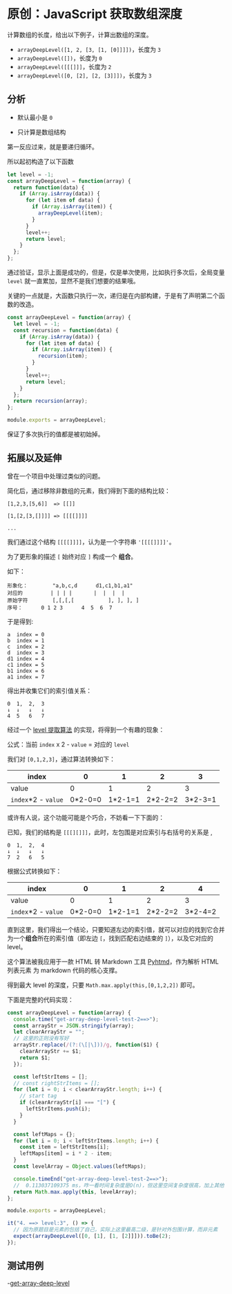 # 原创：JavaScript 获取数组深度

计算数组的长度，给出以下例子，计算出数组的深度。

- `arrayDeepLevel([1, 2, [3, [1, [0]]]])`，长度为 `3`
- `arrayDeepLevel([])`，长度为 `0`
- `arrayDeepLevel([[[]]]`，长度为 `2`
- `arrayDeepLevel([0, [2], [2, [3]]])`，长度为 `3`

## 分析

- 默认最小是 `0`

- 只计算是数组结构

第一反应过来，就是要递归循环。

所以起初构造了以下函数

```js
let level = -1;
const arrayDeepLevel = function(array) {
  return function(data) {
    if (Array.isArray(data)) {
      for (let item of data) {
        if (Array.isArray(item)) {
          arrayDeepLevel(item);
        }
      }
      level++;
      return level;
    }
  };
};
```

通过验证，显示上面是成功的，但是，仅是单次使用，比如执行多次后，全局变量 `level` 就一直累加，显然不是我们想要的结果哦。

关键的一点就是，大函数只执行一次，递归是在内部构建，于是有了声明第二个函数的改造。

```js
const arrayDeepLevel = function(array) {
  let level = -1;
  const recursion = function(data) {
    if (Array.isArray(data)) {
      for (let item of data) {
        if (Array.isArray(item)) {
          recursion(item);
        }
      }
      level++;
      return level;
    }
  };
  return recursion(array);
};

module.exports = arrayDeepLevel;
```

保证了多次执行的值都是被初始掉。

## 拓展以及延伸

曾在一个项目中处理过类似的问题。

简化后，通过移除非数组的元素，我们得到下面的结构比较：

```
[1,2,3,[5,6]]  => [[]]

[1,[2,[3,[]]]] => [[[[]]]]

...

```

我们通过这个结构 `[[[[]]]]`，认为是一个字符串 `'[[[[]]]]'`。

为了更形象的描述 `[` 始终对应 `]` 构成一个 **组合**。

如下：

```
形象化：		"a,b,c,d      d1,c1,b1,a1"
对应的 		| | | |       |  |  |  |
原始字符 		[,[,[,[			  ], ], ], ]
序号：      0 1 2 3      4  5  6  7
```

于是得到:

```
a  index = 0
b  index = 1
c  index = 2
d  index = 3
d1 index = 4
c1 index = 5
b1 index = 6
a1 index = 7
```

得出并收集它们的索引值关系：

```
0  1,  2,  3
↓  ↓   ↓   ↓
4  5   6   7

```

经过一个 [ level 提取算法](https://github.com/veaba/pyhtmd/blob/master/pyhtmd/html_parser.py#L216) 的实现，将得到一个有趣的现象：

公式：当前 `index` x 2 - `value` = 对应的 `level`

我们对 `[0,1,2,3]`，通过算法转换如下：

| index                | 0        | 1        | 2        | 3        |
| -------------------- | -------- | -------- | -------- | -------- |
| value                | 0        | 1        | 2        | 3        |
| `index`\*2 - `value` | 0\*2-0=0 | 1\*2-1=1 | 2\*2-2=2 | 3\*2-3=1 |

或许有人说，这个功能可能是个巧合，不妨看一下下面的：

已知，我们的结构是 `[[[][]]]`，此时，左包围是对应索引与右括号的关系是 ,

```
0  1,  2,  4
↓  ↓   ↓   ↓
7  2   6   5
```

根据公式转换如下：

| index                | 0        | 1        | 2        | 4        |
| -------------------- | -------- | -------- | -------- | -------- |
| value                | 0        | 1        | 2        | 3        |
| `index`\*2 - `value` | 0\*2-0=0 | 1\*2-1=1 | 2\*2-2=2 | 3\*2-4=2 |

直到这里，我们得出一个结论，只要知道左边的索引值，就可以对应的找到它合并为一个**组合**所在的索引值（即左边 `[`，找到匹配右边结束的 `]`），以及它对应的 level。

这个算法被我应用于一款 HTML 转 Markdown 工具 [Pyhtmd](https://github.com/veaba/pyhtmd)，作为解析 HTML 列表元素 为 markdown 代码的核心支撑。

得到最大 level 的深度，只要 `Math.max.apply(this,[0,1,2,2])` 即可。

下面是完整的代码实现：

```js
const arrayDeepLevel = function(array) {
  console.time("get-array-deep-level-test-2==>");
  const arrayStr = JSON.stringify(array);
  let clearArrayStr = "";
  // 这里的正则没有写好
  arrayStr.replace(/(?:(\[|\]))/g, function($1) {
    clearArrayStr += $1;
    return $1;
  });

  const leftStrItems = [];
  // const rightStrItems = [];
  for (let i = 0; i < clearArrayStr.length; i++) {
    // start tag
    if (clearArrayStr[i] === "[") {
      leftStrItems.push(i);
    }
  }

  const leftMaps = {};
  for (let i = 0; i < leftStrItems.length; i++) {
    const item = leftStrItems[i];
    leftMaps[item] = i * 2 - item;
  }
  const levelArray = Object.values(leftMaps);

  console.timeEnd("get-array-deep-level-test-2==>");
  //  0.113037109375 ms，咋一看时间复杂度是O(n)，但这里空间复杂度很高，加上其他多余的操作
  return Math.max.apply(this, levelArray);
};

module.exports = arrayDeepLevel;
```

```ts
it("4. ==> level:3", () => {
  // 因为原题目是元素的包括了自己，实际上这里最高二级，是针对外包围计算，而非元素
  expect(arrayDeepLevel([0, [1], [1, [2]]])).toBe(2);
});
```

## 测试用例

-[get-array-deep-level](/__tests__/get-array-deep-level-test.js)
